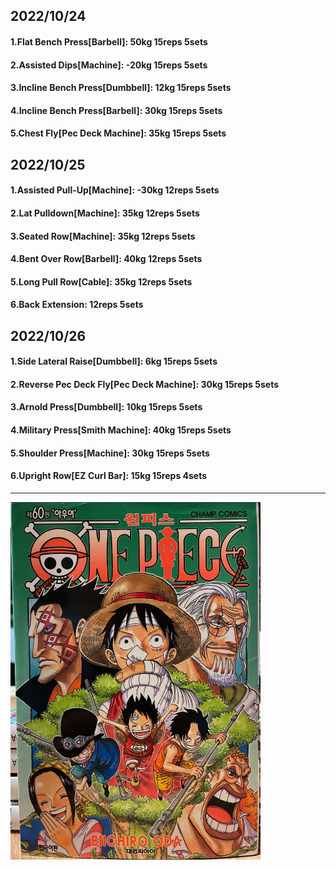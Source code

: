 ## 2022/10/24
#### 1.Flat Bench Press\[Barbell\]: 50kg 15reps 5sets
#### 2.Assisted Dips\[Machine\]: -20kg 15reps 5sets
#### 3.Incline Bench Press\[Dumbbell\]: 12kg 15reps 5sets
#### 4.Incline Bench Press\[Barbell\]: 30kg 15reps 5sets
#### 5.Chest Fly\[Pec Deck Machine\]: 35kg 15reps 5sets

## 2022/10/25
#### 1.Assisted Pull-Up\[Machine\]: -30kg 12reps 5sets
#### 2.Lat Pulldown\[Machine\]: 35kg 12reps 5sets
#### 3.Seated Row\[Machine\]: 35kg 12reps 5sets
#### 4.Bent Over Row\[Barbell\]: 40kg 12reps 5sets
#### 5.Long Pull Row\[Cable\]: 35kg 12reps 5sets
#### 6.Back Extension: 12reps 5sets

## 2022/10/26
#### 1.Side Lateral Raise\[Dumbbell\]: 6kg 15reps 5sets
#### 2.Reverse Pec Deck Fly\[Pec Deck Machine\]: 30kg 15reps 5sets
#### 3.Arnold Press\[Dumbbell\]: 10kg 15reps 5sets
#### 4.Military Press\[Smith Machine\]: 40kg 15reps 5sets
#### 5.Shoulder Press\[Machine\]: 30kg 15reps 5sets
#### 6.Upright Row\[EZ Curl Bar\]: 15kg 15reps 4sets

---

<img src='../_resources/__060.png' width='400px' />
